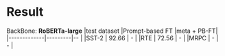 # Result

BackBone: **RoBERTa-large**
|test dataset |Prompt-based FT    |meta + PB-FT|
|-------------|---------|--     |
|SST-2        | 92.66   | - |
|RTE          | 72.56 | - |
|MRPC         | - | - |
